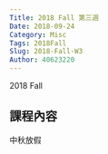 ```yaml
---
Title: 2018 Fall 第三週
Date: 2018-09-24
Category: Misc
Tags: 2018Fall
Slug: 2018-Fall-W3
Author: 40623220
---
```


2018 Fall 

<!-- PELICAN_END_SUMMARY -->

課程內容
----

中秋放假


